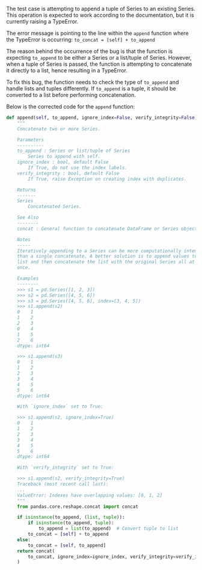 The test case is attempting to append a tuple of Series to an existing Series. This operation is expected to work according to the documentation, but it is currently raising a TypeError.

The error message is pointing to the line within the `append` function where the TypeError is occurring:
`to_concat = [self] + to_append`

The reason behind the occurrence of the bug is that the function is expecting `to_append` to be either a Series or a list/tuple of Series. However, when a tuple of Series is passed, the function is attempting to concatenate it directly to a list, hence resulting in a TypeError.

To fix this bug, the function needs to check the type of `to_append` and handle lists and tuples differently. If `to_append` is a tuple, it should be converted to a list before performing concatenation.

Below is the corrected code for the `append` function:

```python
def append(self, to_append, ignore_index=False, verify_integrity=False):
    """
    Concatenate two or more Series.

    Parameters
    ----------
    to_append : Series or list/tuple of Series
        Series to append with self.
    ignore_index : bool, default False
        If True, do not use the index labels.
    verify_integrity : bool, default False
        If True, raise Exception on creating index with duplicates.

    Returns
    -------
    Series
        Concatenated Series.

    See Also
    --------
    concat : General function to concatenate DataFrame or Series objects.

    Notes
    -----
    Iteratively appending to a Series can be more computationally intensive
    than a single concatenate. A better solution is to append values to a
    list and then concatenate the list with the original Series all at
    once.

    Examples
    --------
    >>> s1 = pd.Series([1, 2, 3])
    >>> s2 = pd.Series([4, 5, 6])
    >>> s3 = pd.Series([4, 5, 6], index=[3, 4, 5])
    >>> s1.append(s2)
    0    1
    1    2
    2    3
    0    4
    1    5
    2    6
    dtype: int64

    >>> s1.append(s3)
    0    1
    1    2
    2    3
    3    4
    4    5
    5    6
    dtype: int64

    With `ignore_index` set to True:

    >>> s1.append(s2, ignore_index=True)
    0    1
    1    2
    2    3
    3    4
    4    5
    5    6
    dtype: int64

    With `verify_integrity` set to True:

    >>> s1.append(s2, verify_integrity=True)
    Traceback (most recent call last):
    ...
    ValueError: Indexes have overlapping values: [0, 1, 2]
    """
    from pandas.core.reshape.concat import concat

    if isinstance(to_append, (list, tuple)):
        if isinstance(to_append, tuple):
            to_append = list(to_append)  # Convert tuple to list
        to_concat = [self] + to_append
    else:
        to_concat = [self, to_append]
    return concat(
        to_concat, ignore_index=ignore_index, verify_integrity=verify_integrity
    )
```